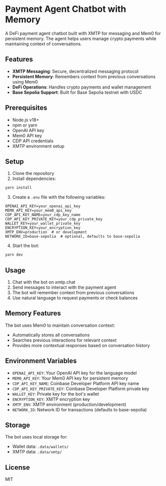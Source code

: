 # Payment Agent Chatbot with Memory

A DeFi payment agent chatbot built with XMTP for messaging and Mem0 for persistent memory. The agent helps users manage crypto payments while maintaining context of conversations.

## Features

- **XMTP Messaging**: Secure, decentralized messaging protocol
- **Persistent Memory**: Remembers context from previous conversations using Mem0
- **DeFi Operations**: Handles crypto payments and wallet management
- **Base Sepolia Support**: Built for Base Sepolia testnet with USDC

## Prerequisites

- Node.js v18+
- npm or yarn
- OpenAI API key
- Mem0 API key
- CDP API credentials
- XMTP environment setup

## Setup

1. Clone the repository
2. Install dependencies:
```bash
yarn install
```

3. Create a `.env` file with the following variables:
```env
OPENAI_API_KEY=your_openai_api_key
MEM0_API_KEY=your_mem0_api_key
CDP_API_KEY_NAME=your_cdp_key_name
CDP_API_KEY_PRIVATE_KEY=your_cdp_private_key
WALLET_KEY=your_wallet_private_key
ENCRYPTION_KEY=your_encryption_key
XMTP_ENV=production  # or development
NETWORK_ID=base-sepolia  # optional, defaults to base-sepolia
```

4. Start the bot:
```bash
yarn dev
```

## Usage

1. Chat with the bot on xmtp.chat
2. Send messages to interact with the payment agent
3. The bot will remember context from previous conversations
4. Use natural language to request payments or check balances

## Memory Features

The bot uses Mem0 to maintain conversation context:
- Automatically stores all conversations
- Searches previous interactions for relevant context
- Provides more contextual responses based on conversation history

## Environment Variables

- `OPENAI_API_KEY`: Your OpenAI API key for the language model
- `MEM0_API_KEY`: Your Mem0 API key for persistent memory
- `CDP_API_KEY_NAME`: Coinbase Developer Platform API key name
- `CDP_API_KEY_PRIVATE_KEY`: Coinbase Developer Platform private key
- `WALLET_KEY`: Private key for the bot's wallet
- `ENCRYPTION_KEY`: XMTP encryption key
- `XMTP_ENV`: XMTP environment (production/development)
- `NETWORK_ID`: Network ID for transactions (defaults to base-sepolia)

## Storage

The bot uses local storage for:
- Wallet data: `.data/wallets/`
- XMTP data: `.data/xmtp/`

## License

MIT 